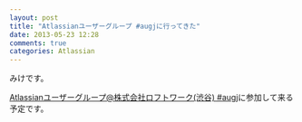 ```yaml
---
layout: post
title: "Atlassianユーザーグループ #augjに行ってきた"
date: 2013-05-23 12:28
comments: true
categories: Atlassian
---
```



みけです。

[Atlassianユーザーグループ@株式会社ロフトワーク(渋谷) #augj](http://www.zusaar.com/event/735003)に参加して来る予定です。


